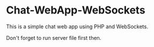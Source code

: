 # Chat-WebApp-WebSockets
This is a simple chat web app using PHP and WebSockets.

Don't forget to run server file first then.
